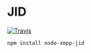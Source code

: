 JID
===

[![Travis](https://img.shields.io/travis/node-xmpp/node/v0.6.svg?style=flat-square)](https://travis-ci.org/node-xmpp/JID/branches)

```
npm install node-xmpp-jid
```

